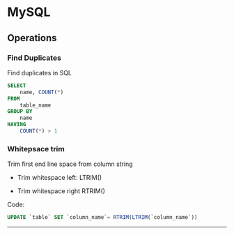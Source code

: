 # MySQL

## Operations

### Find Duplicates
Find duplicates in SQL
```sql
SELECT
    name, COUNT(*)
FROM
    table_name
GROUP BY
    name
HAVING 
    COUNT(*) > 1
```

### Whitepsace trim
Trim first end line space from column string
- Trim whitespace left:
LTRIM()

- Trim whitespace right 
RTRIM()

Code:

```sql
UPDATE `table` SET `column_name`= RTRIM(LTRIM(`column_name`))
```
---